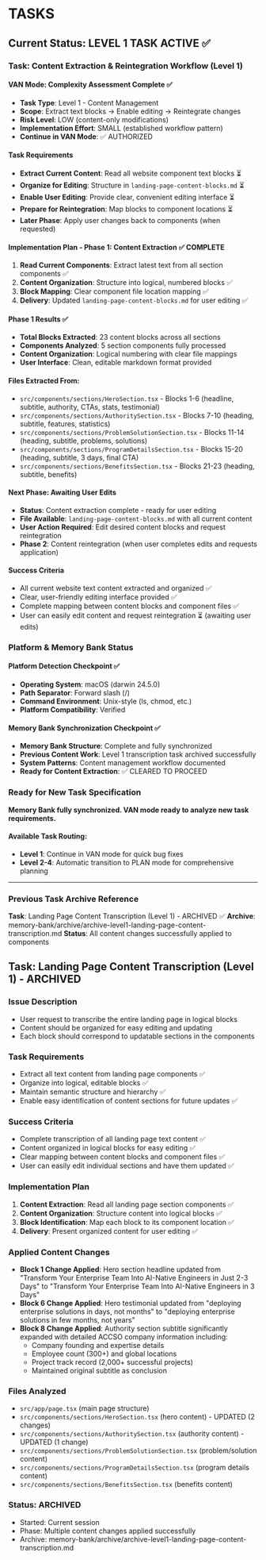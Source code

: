 # TASKS

## Current Status: LEVEL 1 TASK ACTIVE ✅

### Task: Content Extraction & Reintegration Workflow (Level 1)

#### VAN Mode: Complexity Assessment Complete ✅
- **Task Type**: Level 1 - Content Management
- **Scope**: Extract text blocks → Enable editing → Reintegrate changes
- **Risk Level**: LOW (content-only modifications)
- **Implementation Effort**: SMALL (established workflow pattern)
- **Continue in VAN Mode**: ✅ AUTHORIZED

#### Task Requirements
- **Extract Current Content**: Read all website component text blocks ⏳
- **Organize for Editing**: Structure in `landing-page-content-blocks.md` ⏳  
- **Enable User Editing**: Provide clear, convenient editing interface ⏳
- **Prepare for Reintegration**: Map blocks to component locations ⏳
- **Later Phase**: Apply user changes back to components (when requested)

#### Implementation Plan - Phase 1: Content Extraction ✅ COMPLETE
1. **Read Current Components**: Extract latest text from all section components ✅
2. **Content Organization**: Structure into logical, numbered blocks ✅
3. **Block Mapping**: Clear component file location mapping ✅
4. **Delivery**: Updated `landing-page-content-blocks.md` for user editing ✅

#### Phase 1 Results ✅
- **Total Blocks Extracted**: 23 content blocks across all sections
- **Components Analyzed**: 5 section components fully processed
- **Content Organization**: Logical numbering with clear file mappings
- **User Interface**: Clean, editable markdown format provided

#### Files Extracted From:
- `src/components/sections/HeroSection.tsx` - Blocks 1-6 (headline, subtitle, authority, CTAs, stats, testimonial)
- `src/components/sections/AuthoritySection.tsx` - Blocks 7-10 (heading, subtitle, features, statistics)
- `src/components/sections/ProblemSolutionSection.tsx` - Blocks 11-14 (heading, subtitle, problems, solutions)
- `src/components/sections/ProgramDetailsSection.tsx` - Blocks 15-20 (heading, subtitle, 3 days, final CTA)
- `src/components/sections/BenefitsSection.tsx` - Blocks 21-23 (heading, subtitle, benefits)

#### Next Phase: Awaiting User Edits
- **Status**: Content extraction complete - ready for user editing
- **File Available**: `landing-page-content-blocks.md` with all current content
- **User Action Required**: Edit desired content blocks and request reintegration
- **Phase 2**: Content reintegration (when user completes edits and requests application)

#### Success Criteria
- All current website text content extracted and organized ✅
- Clear, user-friendly editing interface provided ✅
- Complete mapping between content blocks and component files ✅
- User can easily edit content and request reintegration ⏳ (awaiting user edits)

### Platform & Memory Bank Status
#### Platform Detection Checkpoint ✅
- **Operating System**: macOS (darwin 24.5.0)
- **Path Separator**: Forward slash (/)
- **Command Environment**: Unix-style (ls, chmod, etc.)
- **Platform Compatibility**: Verified

#### Memory Bank Synchronization Checkpoint ✅
- **Memory Bank Structure**: Complete and fully synchronized
- **Previous Content Work**: Level 1 transcription task archived successfully
- **System Patterns**: Content management workflow documented
- **Ready for Content Extraction**: ✅ CLEARED TO PROCEED

### Ready for New Task Specification
**Memory Bank fully synchronized. VAN mode ready to analyze new task requirements.**

#### Available Task Routing:
- **Level 1**: Continue in VAN mode for quick bug fixes
- **Level 2-4**: Automatic transition to PLAN mode for comprehensive planning

---

### Previous Task Archive Reference
**Task**: Landing Page Content Transcription (Level 1) - ARCHIVED ✅
**Archive**: memory-bank/archive/archive-level1-landing-page-content-transcription.md
**Status**: All content changes successfully applied to components

## Task: Landing Page Content Transcription (Level 1) - ARCHIVED

### Issue Description
- User request to transcribe the entire landing page in logical blocks
- Content should be organized for easy editing and updating
- Each block should correspond to updatable sections in the components

### Task Requirements
- Extract all text content from landing page components ✅
- Organize into logical, editable blocks ✅
- Maintain semantic structure and hierarchy ✅
- Enable easy identification of content sections for future updates ✅

### Success Criteria
- Complete transcription of all landing page text content ✅
- Content organized in logical blocks for easy editing ✅
- Clear mapping between content blocks and component files ✅
- User can easily edit individual sections and have them updated ✅

### Implementation Plan
1. **Content Extraction**: Read all landing page section components ✅
2. **Content Organization**: Structure content into logical blocks ✅
3. **Block Identification**: Map each block to its component location ✅
4. **Delivery**: Present organized content for user editing ✅

### Applied Content Changes
- **Block 1 Change Applied**: Hero section headline updated from "Transform Your Enterprise Team Into AI-Native Engineers in Just 2-3 Days" to "Transform Your Enterprise Team Into AI-Native Engineers in 3 Days"
- **Block 6 Change Applied**: Hero testimonial updated from "deploying enterprise solutions in days, not months" to "deploying enterprise solutions in few months, not years"
- **Block 8 Change Applied**: Authority section subtitle significantly expanded with detailed ACCSO company information including:
  - Company founding and expertise details
  - Employee count (300+) and global locations
  - Project track record (2,000+ successful projects)
  - Maintained original subtitle as conclusion

### Files Analyzed
- `src/app/page.tsx` (main page structure)
- `src/components/sections/HeroSection.tsx` (hero content) - UPDATED (2 changes)
- `src/components/sections/AuthoritySection.tsx` (authority content) - UPDATED (1 change)
- `src/components/sections/ProblemSolutionSection.tsx` (problem/solution content)
- `src/components/sections/ProgramDetailsSection.tsx` (program details content)
- `src/components/sections/BenefitsSection.tsx` (benefits content)

### Status: ARCHIVED
- Started: Current session
- Phase: Multiple content changes applied successfully
- Archive: memory-bank/archive/archive-level1-landing-page-content-transcription.md

